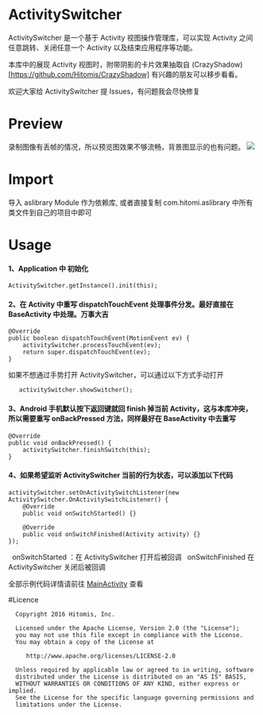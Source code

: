 # ActivitySwitcher

   ActivitySwitcher 是一个基于 Activity 视图操作管理库，可以实现 Activity 之间任意跳转、关闭任意一个 Activity
以及结束应用程序等功能。
   
   本库中的展现 Activity 视图时，附带阴影的卡片效果抽取自 (CrazyShadow)[https://github.com/Hitomis/CrazyShadow] 有兴趣的朋友可以移步看看。
   
   欢迎大家给 ActivitySwitcher 提 Issues，有问题我会尽快修复

# Preview

录制图像有丢帧的情况，所以预览图效果不够流畅，背景图显示的也有问题。
<img src="preview/activity_swither.gif"/>

# Import

导入 aslibrary Module 作为依赖库, 或者直接复制 com.hitomi.aslibrary 中所有类文件到自己的项目中即可

# Usage

#### 1、Application 中 初始化

    ActivitySwitcher.getInstance().init(this);

#### 2、在 Activity 中重写 dispatchTouchEvent 处理事件分发。最好直接在 BaseActivity 中处理。万事大吉

    @Override
    public boolean dispatchTouchEvent(MotionEvent ev) {
        activitySwitcher.processTouchEvent(ev);
        return super.dispatchTouchEvent(ev);
    }

   如果不想通过手势打开 ActivitySwitcher，可以通过以下方式手动打开
   
       activitySwitcher.showSwitcher();

#### 3、Android 手机默认按下返回键就回 finish 掉当前 Activity，这与本库冲突，所以需要重写 onBackPressed 方法，同样最好在 BaseActivity 中去重写

    @Override
    public void onBackPressed() {
        activitySwitcher.finishSwitch(this);
    }

#### 4、如果希望监听 ActivitySwitcher 当前的行为状态，可以添加以下代码

    activitySwitcher.setOnActivitySwitchListener(new ActivitySwitcher.OnActivitySwitchListener() {
        @Override
        public void onSwitchStarted() {}

        @Override
        public void onSwitchFinished(Activity activity) {}
    });
    
   onSwitchStarted ：在 ActivitySwitcher 打开后被回调
   onSwitchFinished 在 ActivitySwitcher 关闭后被回调

   全部示例代码详情请前往 [MainActivity](https://github.com/Hitomis/ActivitySwitcher/blob/master/app/src/main/java/com/hitomi/activityswitcher/MainActivity.java) 查看

#Licence

      Copyright 2016 Hitomis, Inc.

      Licensed under the Apache License, Version 2.0 (the "License");
      you may not use this file except in compliance with the License.
      You may obtain a copy of the License at

         http://www.apache.org/licenses/LICENSE-2.0

      Unless required by applicable law or agreed to in writing, software
      distributed under the License is distributed on an "AS IS" BASIS,
      WITHOUT WARRANTIES OR CONDITIONS OF ANY KIND, either express or implied.
      See the License for the specific language governing permissions and
      limitations under the License.
 



